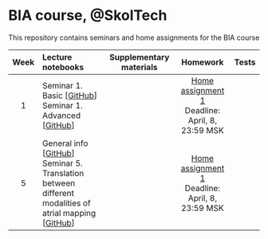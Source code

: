 # BIA course, @SkolTech

This repository contains seminars and home assignments for the BIA course

| Week | Lecture notebooks | Supplementary materials | Homework | Tests |
|:------:|:----------|:----------:|:----------:|-------|
|1| Seminar 1. Basic [[GitHub](./S1_Deconvolution_and_microscopy/S1_Deconvolution_Pronina_basic.ipynb)] <br> Seminar 1. Advanced [[GitHub](./S1_Deconvolution_and_microscopy/S1_Deconvolution_Pronina_advanced.ipynb)] |  | [Home assignment 1](./S1/hw/S1.ipynb) <br> Deadline: April, 8, 23:59 MSK |
| 5 | General info [[GitHub](lectures/general_info.ipynb)] <br> Seminar 5. Translation between different modalities of atrial mapping [[GitHub](./S1/S1.ipynb)] |  | [Home assignment 1](./S1/hw/S1.ipynb) <br> Deadline: April, 8, 23:59 MSK |  
